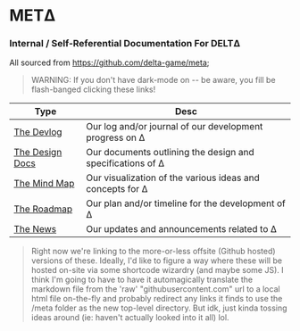 # METΔ
### Internal / Self-Referential Documentation For DELTΔ
All sourced from https://github.com/delta-game/meta; 
> WARNING: If you don't have dark-mode on -- be aware, you fill be flash-banged clicking these links!

| Type                                                                           | Desc                                                        |
|--------------------------------------------------------------------------------|-------------------------------------------------------------|
| [The Devlog](https://github.com/delta-game/meta/blob/main/log/dev.md)          | Our log and/or journal of our development progress on Δ     |
| [The Design Docs](https://github.com/delta-game/meta/blob/main/design/docs.md) | Our documents outlining the design and specifications of Δ  |
| [The Mind Map](https://github.com/delta-game/meta/blob/main/mind/map.md)       | Our visualization of the various ideas and concepts for Δ   |
| [The Roadmap](https://github.com/delta-game/meta/blob/main/road/map.md)        | Our plan and/or timeline for the development of Δ           |
| [The News](https://github.com/delta-game/meta/blob/main/news/ups.md)           | Our updates and announcements related to Δ                  |


> Right now we're linking to the more-or-less offsite (Github hosted) versions of these. Ideally, I'd like to figure a way where these will be hosted on-site via some shortcode wizardry (and maybe some JS). I think I'm going to have to have it automagically translate the markdown file from the 'raw' "githubusercontent.com" url to a local html file on-the-fly and probably redirect any links it finds to use the /meta folder as the new top-level directory. But idk, just kinda tossing ideas around (ie: haven't actually looked into it all) lol.
